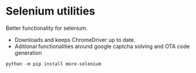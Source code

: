 # Selenium utilities

Better functionality for selenium.

- Downloads and keeps ChromeDriver up to date.
- Aditional functionalities around google captcha solving and OTA code generation

`python -m pip install more-selenium`
